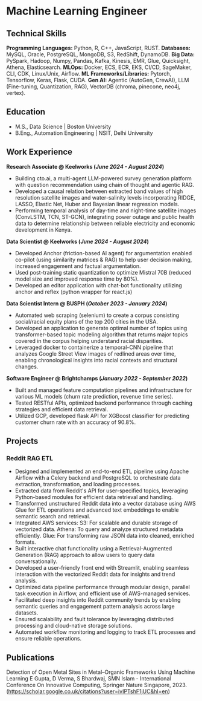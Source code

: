 # Machine Learning Engineer

## Technical Skills
**Programming Languages:** Python, R, C++, JavaScript, RUST.
**Databases:** MySQL, Oracle, PostgreSQL, MongoDB, S3, RedShift, DynamoDB.
**Big Data:** PySpark, Hadoop, Numpy, Pandas, Kafka, Kinesis, EMR, Glue, Quicksight, Athena, Elasticsearch.
**MLOps:** Docker, ECS, ECR, EKS, CI/CD, SageMaker, CLI, CDK, Linux/Unix, Airflow.
**ML Frameworks/Libraries:** Pytorch, Tensorflow, Keras, Flask, CUDA.
**Gen AI:** Agentic (AutoGen, CrewAI), LLM (Fine-tuning, Quantization, RAG), VectorDB (chroma, pinecone, neo4j, vertex).

## Education						       		
- M.S., Data Science	| Boston University 			        		
- B.Eng., Automation Engineering | NSIT, Delhi University

## Work Experience

**Research Associate @ Keelworks (_June 2024 - August 2024_)**
- Building cto.ai, a multi-agent LLM-powered survey generation platform with question recommendation using chain of thought and agentic RAG.
- Developed a causal relation between extracted band values of high resolution satellite images and water-salinity levels incorporating RIDGE, LASSO, Elastic Net, Huber and Bayesian linear regression models.
- Performing temporal analysis of day-time and night-time satellite images (ConvLSTM,  TCN, ST-GCN), integrating power outage and public health data to determine relationship between reliable electricity and economic development in Kenya.


**Data Scientist @ Keelworks (_June 2024 - August 2024_)**
- Developed Anchor (friction-based AI agent) for argumentation enabled co-pilot (using similarity matrices & RAG) to help user decision making, increased engagement and factual argumentation.
- Used post-training static quantization to optimize Mistral 70B (reduced model size and improved response time by 80%).   
- Developed an editor application with chat-bot functionality utilizing anchor and reflex (python wrapper for react.js)


**Data Scientist Intern @ BUSPH (_October 2023 - January 2024_)**
- Automated web scraping (selenium) to create a corpus consisting social/racial equity plans of the top 200 cities in the USA.
- Developed an application to generate optimal number of topics using transformer-based topic modeling algorithm that returns major topics covered in the corpus helping understand racial disparities.
- Leveraged docker to containerize a temporal-CNN pipeline that analyzes Google Street View images of redlined areas over time, enabling chronological insights into racial contexts and structural changes.


**Software Engineer @ Brightchamps (_January 2022 - September 2022_)**
- Built and managed feature computation pipelines and infrastructure for various ML models (churn rate prediction, revenue time series).
- Tested RESTful APIs, optimized backend performance through caching strategies and efficient data retrieval.
- Utilized GCP, developed flask API for XGBoost classifier for predicting customer churn rate with an accuracy of 90.8%.




## Projects
### Reddit RAG ETL
- Designed and implemented an end-to-end ETL pipeline using Apache Airflow with a Celery backend and PostgreSQL to orchestrate data extraction, transformation, and loading processes.
- Extracted data from Reddit's API for user-specified topics, leveraging Python-based modules for efficient data retrieval and handling.
- Transformed unstructured Reddit data into a vector database using AWS Glue for ETL operations and advanced text embeddings to enable semantic search and retrieval.
- Integrated AWS services:
S3: For scalable and durable storage of vectorized data.
Athena: To query and analyze structured metadata efficiently.
Glue: For transforming raw JSON data into cleaned, enriched formats.
- Built interactive chat functionality using a Retrieval-Augmented Generation (RAG) approach to allow users to query data conversationally.
- Developed a user-friendly front end with Streamlit, enabling seamless interaction with the vectorized Reddit data for insights and trend analysis.
- Optimized data pipeline performance through modular design, parallel task execution in Airflow, and efficient use of AWS-managed services.
- Facilitated deep insights into Reddit community trends by enabling semantic queries and engagement pattern analysis across large datasets.
- Ensured scalability and fault tolerance by leveraging distributed processing and cloud-native storage solutions.
- Automated workflow monitoring and logging to track ETL processes and ensure reliable operations.



## Publications
Detection of Open Metal Sites in Metal–Organic Frameworks Using Machine Learning E Gupta, D Verma, S Bhardwaj, SMN Islam - International Conference On Innovative Computing, Springer Nature Singapore, 2023. (https://scholar.google.co.uk/citations?user=ivIPTshF1jUC&hl=en)
